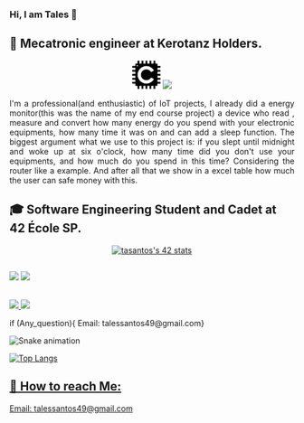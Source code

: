 ### Hi, I am Tales  👋
 ##
 
## 🤖 Mecatronic engineer at Kerotanz Holders.

<div align="center">
   <img alt="Tales-Embarcados" height="50" width="50" src="https://raw.githubusercontent.com/devicons/devicon/master/icons/embeddedc/embeddedc-plain.svg">
   <img src="https://skillicons.dev/icons?i=arduino,raspberrypi" />
   <p align="justify">I'm a professional(and enthusiastic) of IoT projects, I already did a energy monitor(this was the name of my end course project) a device who read , measure and convert how many energy do you spend with your electronic equipments, how many time it was on and can add a sleep function. The biggest argument what we use to this project is: if you slept until midnight and woke up at six o'clock, how many time did you don't use your equipments, and how much do you spend in this time? Considering the router like a example. And after all that we show in a excel table how much the user can safe money with this.</p>
</div>

## 🎓 Software Engineering Student and Cadet at 42 École SP.

<div align="center">
 <a href="https://github.com/talessantos49/Projetos-42"><img src="https://badge42.vercel.app/api/v2/cldqa63hh00060gmkc6g8g543/stats?cursusId=21&coalitionId=piscine" alt="tasantos's 42 stats" /></a>
</div>

##
  <div>
  <a href="https://www.linkedin.com/in/talesasantos/" target="_blank"><img src="https://img.shields.io/badge/LinkedIn-0077B5?style=for-the-badge&logo=linkedin&logoColor=white" target="_blank"></a>
<a href="https://www.instagram.com/talessantos49/" target="_blank"><img src="https://img.shields.io/badge/Instagram-E4405F?style=for-the-badge&logo=instagram&logoColor=white" target="_blank"></a>
  </div>

  <div style="display: inline_block"><br>
</div>
 
 <p align="left">
  <a href="https://skillicons.dev">
    <img src="https://skillicons.dev/icons?i=git,github,md,bash,linux,c,vscode,sqlite" />
    <img src="https://skillicons.dev/icons?i=css,html,js,mysql,py,django" />
<!--     <img src="https://skillicons.dev/icons?i=git,github,md,bash,linux,c,css,html,js,mysql,py,django,arduino,raspberrypi,sqlite,vscode" /> -->
  </a>
</p>

<p>
if (Any_question){
  Email: talessantos49@gmail.com}
</p>

  ![Snake animation](https://github.com/talessantos49/talessantos49/blob/output/github-contribution-grid-snake.svg)


 <div>
  <a href="https://github.com/talessantos49">
<!--   <img height="150em" src="https://github-readme-stats.vercel.app/api?username=talessantos49&show_icons=true&theme=dark&include_all_commits=true&count_private=true"/> -->

   ![Top Langs](https://github-readme-stats.vercel.app/api/top-langs/?username=talessantos49&theme=dark&size_weight=0.3&count_weight=0.3&langs_count=6)

</div>

## 📧 How to reach Me:
Email: talessantos49@gmail.com

 
